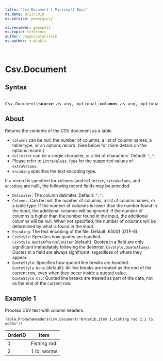 ```yaml
---
title: "Csv.Document | Microsoft Docs"
ms.date: 8/13/2018
ms.service: powerquery

ms.reviewer: gepopell
ms.topic: reference
author: dougklopfenstein
ms.author: v-douklo

---
```

# Csv.Document

## Syntax

<pre> 
Csv.Document(<b>source</b> as any, optional <b>columns</b> as any, optional <b>delimiter</b> as any, optional <b>extraValues</b> as nullable number, optional <b>encoding</b> as nullable number) as table
</pre>

## About

Returns the contents of the CSV document as a table. <ul> <li> `columns` can be null, the number of columns, a list of column names, a table type, or an options record. (See below for more details on the options record.)</li> <li> `delimiter` can be a single character, or a list of characters. Default: `","`.</li> <li> Please refer to `ExtraValues.Type` for the supported values of `extraValues`.</li> <li> `encoding` specifies the text encoding type.</li> </ul> 

If a record is specified for `columns` (and `delimiter`, `extraValues`, and `encoding` are null), the following record fields may be provided: <ul> <li> `Delimiter`: The column delimiter. Default: `","`.</li> <li> `Columns`: Can be null, the number of columns, a list of column names, or a table type. If the number of columns is lower than the number found in the input, the additional columns will be ignored. If the number of columns is higher than the number found in the input, the additional columns will be null. When not specified, the number of columns will be determined by what is found in the input.</li> <li> `Encoding`: The text encoding of the file. Default: 65001 (UTF-8).</li> <li> `CsvStyle`: Specifies how quotes are handled. `CsvStyle.QuoteAfterDelimiter` (default): Quotes in a field are only significant immediately following the delimiter. `CsvStyle.QuoteAlways`: Quotes in a field are always significant, regardless of where they appear.</li> <li> `QuoteStyle`: Specifies how quoted line breaks are handled. `QuoteStyle.None` (default): All line breaks are treated as the end of the current row, even when they occur inside a quoted value. `QuoteStyle.Csv`: Quoted line breaks are treated as part of the data, not as the end of the current row.</li> </ul> 

## Example 1
Process CSV text with column headers.

```powerquery-m
Table.PromoteHeaders(Csv.Document("OrderID,Item 1,Fishing rod 2,1 lb. worms"))
```

|OrderID  |Item |
|---------|---------|
|1     |    Fishing rod     |
|2     |     1 lb. worms    |
